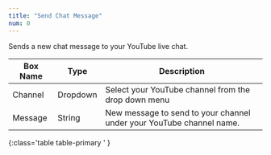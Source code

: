 ```yaml
---
title: "Send Chat Message"
num: 0
---
```


Sends a new chat message to your <a style="text-decoration: none; color: inherit; cursor: inherit;" href="https://www.youtube.com/watch?v=dQw4w9WgXcQ">YouTube</a> live chat. 

| Box Name | Type | Description | 
|-------|--------|--------|
|Channel|Dropdown|Select your YouTube channel from the drop down menu
|Message|String|New message to send to your channel under your YouTube channel name.
{:class='table table-primary ' }












